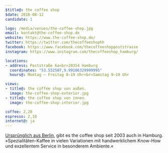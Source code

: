 ```yaml
---
$title@: the coffee shop
$date: 2018-08-12
candidate: 1

logo: /media/venues/the-coffee-shop.jpg
email: kontakt@the-coffee-shop.de
website: https://www.the-coffee-shop.de/
twitter: https://twitter.com/thecoffeeshophh
facebook: https://www.facebook.com/thecoffeeshoppoststrasse
instagram: https://www.instagram.com/thecoffeeshop_hamburg/

locations:
- address: Poststraße 6a<br>20354 Hamburg
  coordinates: "53.552507,9.99106329999995"
  hours@: Montag – Freitag 8–19 Uhr<br>Samstag 9–19 Uhr

views:
- title@: the coffee shop von außen.
  image: the-coffee-shop-exterior.jpg
- title@: the coffee shop von innen.
  image: the-coffee-shop-interior.jpg

coffee: 2,20
espresso: 2,10
internet@: ja
---
```


[Ursprünglich aus Berlin](https://www.the-coffee-shop.de/filialen/), gibt es the coffee shop seit 2003 auch in Hamburg. »Spezialitäten-Kaffee in vielen Variationen mit handwerklichem Know-How und exzellentem Service in besonderem Ambiente.«